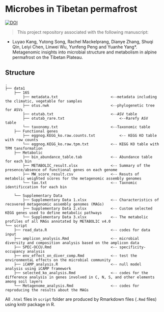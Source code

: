 # Microbes in Tibetan permafrost
[![DOI](https://zenodo.org/badge/642855012.svg)](https://zenodo.org/doi/10.5281/zenodo.11498006)

> This project repository associated with the following manuscript:

* Luyao Kang, Yutong Song, Rachel Mackelprang, Dianye Zhang, Shuqi Qin, Leiyi Chen, Linwei Wu, Yunfeng Peng and Yuanhe Yang*. Metagenomic insights into microbial structure and metabolism in alpine permafrost on the Tibetan Plateau.


## Structure

```
.
├── data1
    ├── 16S
        ├── metadata.txt                        <--metadata including the climatic, vegetable for samples
        ├── otus.nwk                            <--phylogenetic tree for ASVs
        ├── otutab.txt                          <--ASV table
        ├── otutab_rare.txt			                <--Rarefy ASV table
        └── taxonomy.txt                        <--Taxonomic table
    ├── Functional genes
        ├── eggnog.KEGG_ko.raw.counts.txt		    <-- KEGG KO table with row counts
        └── eggnog.KEGG_ko.raw.tpm.txt          <-- KEGG KO table with TPM tansformation
    ├── Metabolic
        ├── bin_abundance_table.tab             <-- Abundance table for each bin
        ├── METABOLIC_result.xlsx               <-- Summary of the presence/absence of functional genes on each genome
        ├── MW_score_result.csv                 <-- Resuts of metabolic weighted scores for the metagenomic assembly genomes 
        └── tax.txt                             <-- Taxnomic identificcation for each bin

    └── Supplementary Data
        ├── Supplementary Data 1.xlsx           <-- Characteristics of recovered metagenomic assembly genomes (MAGs)
        ├── Supplementary Data 2.xlsx           <-- Custom selected KEGG genes used to define metabolic pathways
        └── Supplementary Data 3.xlsx           <-- The metabolic profiles of all MAGs annotated by METABOLIC v4.0
└── script
    ├── read_data.R                             <-- codes for data input
    ├── amplicon_analysis.Rmd                   <-- microbial diversity and composition analysis based on the amplicon data
    ├── SPEC-OCCU.Rmd                           <-- specificity-occupancy analysis
    ├── env_effect_on_diver_comp.Rmd            <-- test the environmentaL effects on the microbial community
    ├── iCAMP_analysis.R                        <-- null model analysis using iCAMP framework
    ├── selected_ko_analysis.Rmd                <-- codes for the difference analysis in genes involved in C, N, S, and other elements among soil layers
    └── Metagenome_analysis.Rmd                 <-- codes for reproducing the results about the MAGs

```
All `.html` files in `script` folder are produced by Rmarkdown files (`.Rmd` files) using knitr package in R.
